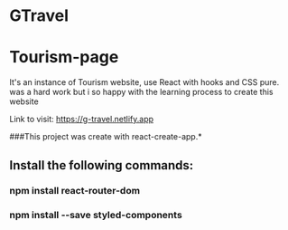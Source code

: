 # GTravel
# Tourism-page


It's an instance of Tourism website, use React with hooks and CSS pure.
was a hard work but i so happy with the learning process to create this website

Link to visit:
https://g-travel.netlify.app

###This project was create with react-create-app.*

## Install the following commands:
### npm install react-router-dom
### npm install --save styled-components




